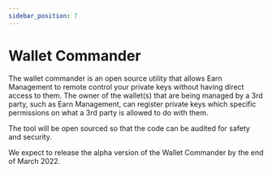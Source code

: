 ```yaml
---
sidebar_position: 7
---
```


# Wallet Commander

The wallet commander is an open source utility that allows Earn Management to remote control your
private keys without having direct access to them. The owner of the wallet(s) that are being managed
by a 3rd party, such as Earn Management, can register private keys which specific permissions on
what a 3rd party is allowed to do with them.

The tool will be open sourced so that the code can be audited for safety and security.

We expect to release the alpha version of the Wallet Commander by the end of March 2022.